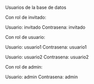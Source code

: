 Usuarios de la base de datos

Con rol de invitado:

Usuario: 	invitado
Contrasena: invitado 

Con rol de usuario:

Usuario: 	usuario1
Contrasena: usuario1

Usuario: 	usuario2
Contrasena: usuario2

Con rol de admin:

Usuario:	admin
Contrasena: admin